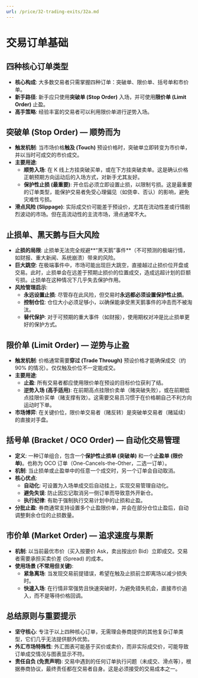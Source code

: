 ```yaml
---
url: /price/32-trading-exits/32a.md
---
```

# 交易订单基础

## 四种核心订单类型

* **核心构成**: 大多数交易者只需掌握四种订单：突破单、限价单、括号单和市价单。
* **新手路径**: 新手应只使用**突破单 (Stop Order)** 入场，并可使用**限价单 (Limit Order)** 止盈。
* **高手策略**: 经验丰富的交易者可以利用限价单进行逆势入场。

## 突破单 (Stop Order) — 顺势而为

* **触发机制**: 当市场价格**触及 (Touch)** 预设价格时，突破单立即转变为市价单，并以当时可成交的市价成交。
* **主要用途**:
  * **顺势入场**: 在 K 线上方挂突破买单，或在下方挂突破卖单。这是确认价格正朝预期方向运动后的入场方式，对新手尤其友好。
  * **保护性止损 (最重要)**: 开仓后必须立即设置止损，以限制亏损。这是最重要的订单类型，能保护交易者免受心理偏见（如侥幸、否认）的影响，避免灾难性亏损。
* **滑点风险 (Slippage)**: 实际成交价可能差于预设价，尤其在流动性差或行情剧烈波动的市场。但在高流动性的主流市场，滑点通常不大。

## 止损单、黑天鹅与巨大风险

* **止损的局限**: 止损单无法完全规避\*\*“黑天鹅”事件\*\*（不可预测的极端行情，如财报、重大新闻、系统崩溃）带来的风险。
* **巨大跳空**: 在极端事件中，市场可能出现巨大跳空，直接越过止损价位开盘或交易。此时，止损单会在远差于预期止损价的位置成交，造成远超计划的巨额亏损。止损单在这种情况下几乎失去保护作用。
* **风险管理启示**:
  * **永远设置止损**: 尽管存在此风险，但交易时**永远都必须设置保护性止损**。
  * **控制仓位**: 仓位大小必须足够小，以确保能承受黑天鹅事件的冲击而不被淘汰。
  * **替代保护**: 对于可预期的重大事件（如财报），使用期权对冲是比止损单更好的保护方式。

## 限价单 (Limit Order) — 逆势与止盈

* **触发机制**: 价格通常需要**穿过 (Trade Through)** 预设价格才能确保成交（约 90% 的情况）。仅仅触及价位不一定能成交。
* **主要用途**:
  * **止盈**: 所有交易者都应使用限价单在预设的目标价位获利了结。
  * **逆势入场 (高手适用)**: 在前期高点挂限价卖单（赌突破失败），或在前期低点挂限价买单（赌支撑有效）。这需要交易员习惯于在价格朝自己不利方向运动时下单。
* **市场博弈**: 在关键价位，限价单交易者（赌反转）是突破单交易者（赌延续）的直接对手盘。

## 括号单 (Bracket / OCO Order) — 自动化交易管理

* **定义**: 一种订单组合，包含一个**保护性止损单 (突破单)** 和一个**止盈单 (限价单)**。也称为 OCO 订单（One-Cancels-the-Other，二选一订单）。
* **机制**: 当止损单或止盈单中的任意一个成交时，另一个订单会自动取消。
* **核心优点**:
  * **自动化**: 可设置为入场单成交后自动挂上，实现交易管理自动化。
  * **避免失误**: 防止因忘记取消另一侧订单而导致意外开新仓。
  * **执行纪律**: 有助于强制执行交易计划中的止损和止盈。
* **分批止盈**: 券商通常支持设置多个止盈限价单，并会在部分仓位止盈后，自动调整剩余仓位的止损数量。

## 市价单 (Market Order) — 追求速度与果断

* **机制**: 以当前最优市价（买入按要价 Ask，卖出按出价 Bid）立即成交。交易者需要承担买卖价差 (Spread) 的成本。
* **使用场景 (不常用但关键)**:
  * **紧急离场**: 当发现交易前提错误，希望在触及止损前立即离场以减少损失时。
  * **快速入场**: 在行情非常强势且快速突破时，为避免错失机会，直接市价追入，而不是等待价格回调。

## 总结原则与重要提示

* **坚守核心**: 专注于以上四种核心订单，无需理会券商提供的其他复杂订单类型，它们几乎无法提供额外优势。
* **外汇市场特殊性**: 外汇图表可能基于买价或卖价，而非实际成交价，可能导致订单成交情况与图表显示不符。
* **责任自负 (免责声明)**: 交易中遇到的任何订单执行问题（未成交、滑点等），根据券商协议，最终责任都在交易者自身。这是必须接受的交易成本之一。
